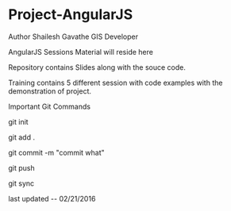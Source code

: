# Project-AngularJS
Author 
Shailesh Gavathe
GIS Developer

AngularJS Sessions Material will reside here

Repository contains Slides along with the souce code.

Training contains 5 different session with code examples with the demonstration of project.

Important Git Commands

git init

git add .

git commit -m "commit what"

git push

git sync 

last updated --  02/21/2016
